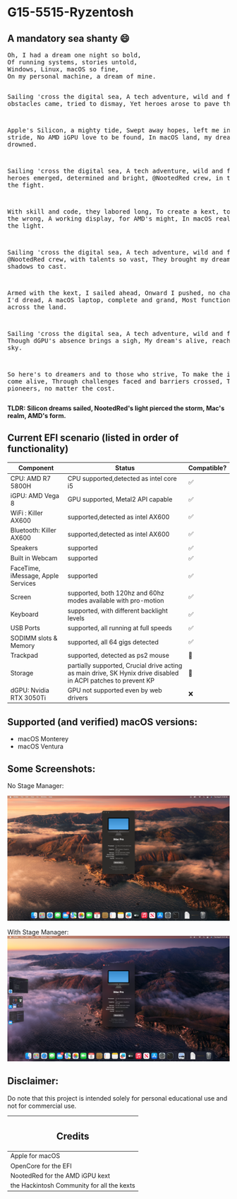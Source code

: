 # G15-5515-Ryzentosh 

<h2> A mandatory sea shanty 😄</h2>
<pre>
Oh, I had a dream one night so bold,
Of running systems, stories untold,
Windows, Linux, macOS so fine,
On my personal machine, a dream of mine.

Sailing 'cross the digital sea,
A tech adventure, wild and free,
But obstacles came, tried to dismay,
Yet heroes arose to pave the way.

Apple's Silicon, a mighty tide,
Swept away hopes, left me in a stride,
No AMD iGPU love to be found,
In macOS land, my dreams near drowned.

Sailing 'cross the digital sea,
A tech adventure, wild and free,
But heroes emerged, determined and bright,
@NootedRed crew, in the heart of the fight.

With skill and code, they labored long,
To create a kext, to right the wrong,
A working display, for AMD's might,
In macOS realm, they shed the light.

Sailing 'cross the digital sea,
A tech adventure, wild and free,
@NootedRed crew, with talents so vast,
They brought my dream, from shadows to cast.

Armed with the kext, I sailed ahead,
Onward I pushed, no challenge I'd dread,
A macOS laptop, complete and grand,
Most functions alive, across the land.

Sailing 'cross the digital sea,
A tech adventure, wild and free,
Though dGPU's absence brings a sigh,
My dream's alive, reaching for the sky.

So here's to dreamers and to those who strive,
To make the impossible come alive,
Through challenges faced and barriers crossed,
Tech's brave pioneers, no matter the cost.
</pre>
<b> TLDR: Silicon dreams sailed,  NootedRed's light pierced the storm,  Mac's realm, AMD's form.</b>
<h2>Current EFI scenario (listed in order of functionality)</h2>


| Component | Status | Compatible? |
|-----------|--------|-------------|
|CPU: AMD R7 5800H  | CPU supported,detected as intel core i5|  ✅|
|iGPU: AMD Vega 8| GPU supported, Metal2 API capable|  ✅|
|WiFi : Killer AX600| supported,detected as intel AX600 |✅|
|Bluetooth: Killer AX600| supported,detected as intel AX600| ✅|
|Speakers|supported|✅|
|Built in Webcam| supported|✅|
|FaceTime, iMessage, Apple Services| supported|✅|
|Screen|supported, both 120hz and 60hz modes available with pro-motion|✅|
|Keyboard|supported, with different backlight levels|✅|
|USB Ports| supported, all running at full speeds| ✅|
|SODIMM slots & Memory| supported, all 64 gigs detected|✅|
|Trackpad|supported, detected as ps2 mouse|🚧|
|Storage| partially supported, Crucial drive acting as main drive, SK Hynix drive disabled in ACPI patches to prevent KP | 🚧|
|dGPU: Nvidia RTX 3050Ti| GPU not supported even by web drivers |❌|
 

<h2>Supported (and verified) macOS versions:</h2>

- macOS Monterey
- macOS Ventura

<h2>Some Screenshots:</h2>

No Stage Manager: 

![Screenshot 2023-08-08 at 6 08 04 PM](https://github.com/chcheetah/G15-5515-Ryzentosh/blob/main/Images/Screenshot%202023-08-08%20at%206.08.04%20PM.png)

With Stage Manager:
![Screenshot 2023-08-08 at 6 41 46 PM](https://github.com/chcheetah/G15-5515-Ryzentosh/blob/main/Images/Screenshot%202023-08-08%20at%206.41.46%20PM.png)



<h2> Disclaimer: </h2>

Do note that this project is intended solely for personal educational use and not for commercial use.


|<h2> Credits</h2>|
|----|
|Apple for macOS
|OpenCore for the EFI|
|NootedRed for the AMD iGPU kext|
|the Hackintosh Community for all the kexts|



